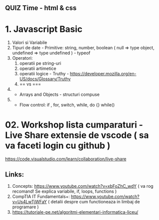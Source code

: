 ## QUIZ Time - html & css

# 1. Javascript Basic
1. Valori si Variabile
2. Tipuri de date - Primitive: string, number, boolean ( null => type object, undefined => type undefined ) - typeof
3. Operatori:
    1. operatii pe string-uri 
    2. operatii artimetice
    3. operatii logice - Truthy - https://developer.mozilla.org/en-US/docs/Glossary/Truthy
    4. == vs ===
4. * Arrays and Objects - structuri compuse
5. * Flow control: if , for, switch, while, do {} while()


# 02. Workshop lista cumparaturi - Live Share extensie de vscode ( sa va faceti login cu github )
https://code.visualstudio.com/learn/collaboration/live-share

## Links:

1. Concepts: https://www.youtube.com/watch?v=xbFoZhC_wdY ( va rog recomand! Se explica variabile, if, loops, functions )
2. CompTIA IT Fundamentals+: https://www.youtube.com/watch?v=Us4LwTjWFaY ( detalii despre cum functioneaza in limbaj de programare )
3. https://tutoriale-pe.net/algoritmi-elementari-informatica-liceu/